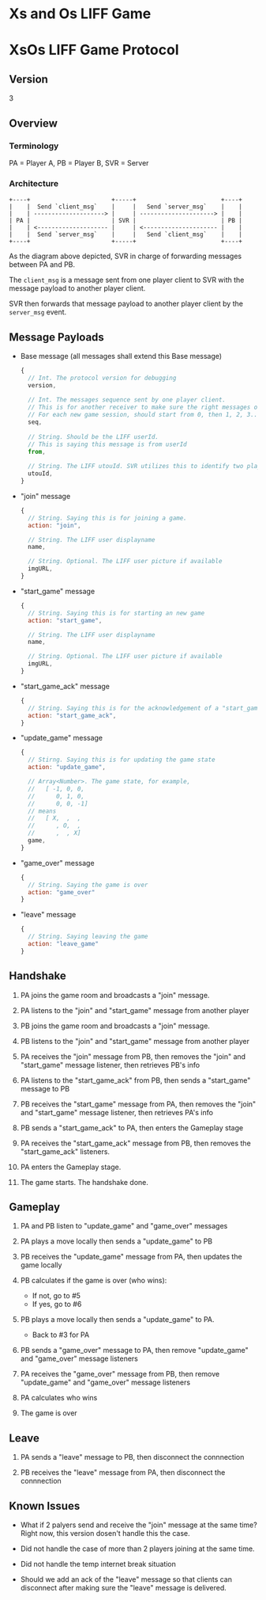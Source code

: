 # Xs and Os LIFF Game

# XsOs LIFF Game Protocol
## Version
3

## Overview

### Terminology
PA = Player A, PB = Player B, SVR = Server

### Architecture
```
+----+                       +-----+                        +----+
|    |  Send `client_msg`    |     |   Send `server_msg`    |    |
|    | --------------------> |     | ---------------------> |    | 
| PA |                       | SVR |                        | PB |
|    | <-------------------- |     | <--------------------- |    |
|    |  Send `server_msg`    |     |   Send `client_msg`    |    |
+----+                       +-----+                        +----+
```
As the diagram above depicted, SVR in charge of forwarding messages between PA and PB.

The `client_msg` is a message sent from one player client to SVR with the message payload to another player client.

SVR then forwards that message payload to another player client by the `server_msg` event.


## Message Payloads
* Base message (all messages shall extend this Base message)
  ```js
  {
    // Int. The protocol version for debugging
    version,
    
    // Int. The messages sequence sent by one player client.
    // This is for another receiver to make sure the right messages order.
    // For each new game session, should start from 0, then 1, 2, 3...
    seq,
    
    // String. Should be the LIFF userId.
    // This is saying this message is from userId
    from,
    
    // String. The LIFF utouId. SVR utilizes this to identify two players in the same chat room.
    utouId,
  }
  ```

* "join" message
  ```js
  {
    // String. Saying this is for joining a game.
    action: "join",

    // String. The LIFF user displayname
    name,

    // String. Optional. The LIFF user picture if available
    imgURL,
  }
  ```

* "start_game" message
  ```js
  {
    // String. Saying this is for starting an new game
    action: "start_game",

    // String. The LIFF user displayname
    name,

    // String. Optional. The LIFF user picture if available
    imgURL,
  }
  ```

* "start_game_ack" message
  ```js
  {
    // String. Saying this is for the acknowledgement of a "start_game"
    action: "start_game_ack",
  }
  ```

* "update_game" message
  ```js
  {
    // Stirng. Saying this is for updating the game state
    action: "update_game",

    // Array<Number>. The game state, for example,
    //   [ -1, 0, 0,
    //      0, 1, 0,
    //      0, 0, -1]
    // means
    //   [ X,  ,  ,
    //      , O,  ,
    //      ,  , X]
    game,
  }
  ```

* "game_over" message
  ```js
  {
    // String. Saying the game is over
    action: "game_over"
  }
  ```

* "leave" message
  ```js
  {
    // String. Saying leaving the game
    action: "leave_game"
  }
  ```

## Handshake
1. PA joins the game room and broadcasts a "join" message.

2. PA listens to the "join" and "start_game" message from another player

3. PB joins the game room and broadcasts a "join" message.

4. PB listens to the "join" and "start_game" message from another player

5. PA receives the "join" message from PB, then removes the "join" and "start_game" message listener, then retrieves PB's info 

6. PA listens to the "start_game_ack" from PB, then sends a "start_game" message to PB

7. PB receives the "start_game" message from PA, then removes the "join" and "start_game" message listener, then retrieves PA's info 

8. PB sends a "start_game_ack" to PA, then enters the Gameplay stage

9. PA receives the "start_game_ack" message from PB, then removes the "start_game_ack" listeners.

10. PA enters the Gameplay stage.

11. The game starts. The handshake done.


## Gameplay
1. PA and PB listen to "update_game" and "game_over" messages

2. PA plays a move locally then sends a "update_game" to PB

3. PB receives the "update_game" message from PA, then updates the game locally

4. PB calculates if the game is over (who wins):
   * If not, go to #5
   * If yes, go to #6

5. PB plays a move locally then sends a "update_game" to PA.
   * Back to #3 for PA

6. PB sends a "game_over" message to PA, then remove "update_game" and "game_over" message listeners

7. PA receives the "game_over" message from PB, then remove "update_game" and "game_over" message listeners

8. PA calculates who wins

9. The game is over


## Leave
1. PA sends a "leave" message to PB, then disconnect the connnection

2. PB receives the "leave" message from PA, then disconnect the connnection


## Known Issues
* What if 2 palyers send and receive the "join" message at the same time? Right now, this version dosen't handle this the case.

* Did not handle the case of more than 2 players joining at the same time.

* Did not handle the temp internet break situation

* Should we add an ack of the "leave" message so that clients can disconnect after making sure the "leave" message is delivered.
